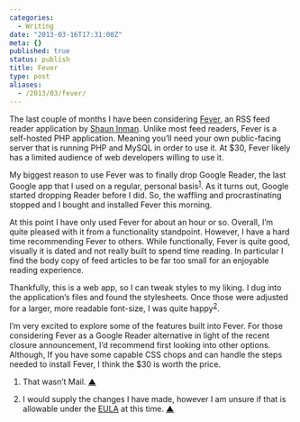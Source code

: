 ```yaml
---
categories:
  - Writing
date: "2013-03-16T17:31:00Z"
meta: {}
published: true
status: publish
title: Fever
type: post
aliases:
  - /2013/03/fever/
---
```

<p>The last couple of months I have been considering <a href="http://feedafever.com">Fever</a>, an RSS feed reader application by <a href="http://shauninman.com">Shaun Inman</a>. Unlike most feed readers, Fever is a self-hosted PHP application. Meaning you’ll need your own public-facing server that is running PHP and MySQL in order to use it. At $30, Fever likely has a limited audience of web developers willing to use it.</p>
<p>My biggest reason to use Fever was to finally drop Google Reader, the last Google app that I used on a regular, personal basis<sup id="fnref:1-2013-03-16"><a href="#fn:1-2013-03-16" class="cmp-footnote">1</a></sup>. As it turns out, Google started dropping Reader before I did. So, the waffling and procrastinating stopped and I bought and installed Fever this morning.</p>
<p>At this point I have only used Fever for about an hour or so. Overall, I’m quite pleased with it from a functionality standpoint. However, I have a hard time recommending Fever to others. While functionally, Fever is quite good, visually it is dated and not really built to spend time reading. In particular I find the body copy of feed articles to be far too small for an enjoyable reading experience.</p>
<p>Thankfully, this is a web app, so I can tweak styles to my liking. I dug into the application’s files and found the stylesheets. Once those were adjusted for a larger, more readable font-size, I was quite happy<sup id="fnref:2-2013-03-16"><a href="#fn:2-2013-03-16" class="cmp-footnote">2</a></sup>.</p>
<p>I’m very excited to explore some of the features built into Fever. For those considering Fever as a Google Reader alternative in light of the recent closure announcement, I’d recommend first looking into other options. Although, If you have some capable CSS chops and can handle the steps needed to install Fever, I think the $30 is worth the price.</p>
<div class="cmp-footnotes">
<ol>
<li id="fn:1-2013-03-16">
<p>That wasn’t Mail.&nbsp;<a href="#fnref:1-2013-03-16" class="cmp-footnotes__return-link">&#9650;</a></p>
</li>
<li id="fn:2-2013-03-16">
<p>I would supply the changes I have made, however I am unsure if that is allowable under the <a href="http://feedafever.com/eula">EULA</a> at this time.&nbsp;<a href="#fnref:2-2013-03-16" class="cmp-footnotes__return-link">&#9650;</a></p>
</li>
</ol>
</div>
